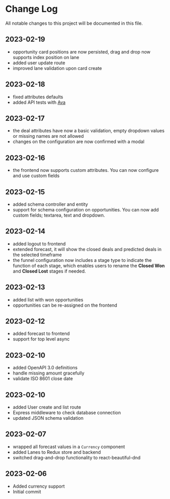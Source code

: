 # Change Log

All notable changes to this project will be documented in this file.

## 2023-02-19

- opportunity card positions are now persisted, drag and drop now supports index position on lane
- added user update route
- improved lane validation upon card create

## 2023-02-18

- fixed attributes defaults
- added API tests with [Ava](https://github.com/avajs/ava)

## 2023-02-17

- the deal attributes have now a basic validation, empty dropdown values or missing names are not allowed
- changes on the configuration are now confirmed with a modal

## 2023-02-16

- the frontend now supports custom attributes. You can now configure and use custom fields

## 2023-02-15

- added schema controller and entity
- support for schema configuration on opportunities. You can now add custom fields; textarea, text and dropdown.

## 2023-02-14

- added logout to frontend
- extended forecast, it will show the closed deals and predicted deals in the selected timeframe
- the funnel configuration now includes a stage type to indicate the function of each stage, which enables users to rename the **Closed Won** and **Closed Lost** stages if needed.

## 2023-02-13

- added list with won opportunities
- opportunities can be re-assigned on the frontend

## 2023-02-12

- added forecast to frontend
- support for top level async

## 2023-02-10

- added OpenAPI 3.0 definitions
- handle missing amount gracefully
- validate ISO 8601 close date

## 2023-02-10

- added User create and list route
- Express middleware to check database connection
- updated JSON schema validation

## 2023-02-07

- wrapped all forecast values in a `Currency` component
- added Lanes to Redux store and backend
- switched drag-and-drop functionality to react-beautiful-dnd

## 2023-02-06

- Added currency support
- Initial commit
